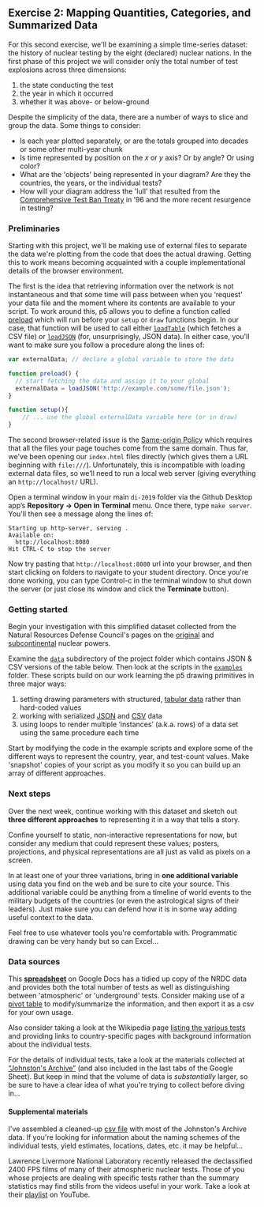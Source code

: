 ## Exercise 2: Mapping Quantities, Categories, and Summarized Data

For this second exercise, we'll be examining a simple time-series dataset: the history of nuclear testing by the eight (declared) nuclear nations. In the first phase of this project we will consider only the total number of test explosions across three dimensions:
  
1. the state conducting the test
2. the year in which it occurred
3. whether it was above- or below-ground

Despite the simplicity of the data, there are a number of ways to slice and group the data. Some things to consider:

* Is each year plotted separately, or are the totals grouped into decades or some other multi-year chunk
* Is time represented by position on the *x* or *y* axis? Or by angle? Or using color?
* What are the 'objects' being represented in your diagram? Are they the countries, the years, or the individual tests?
* How will your diagram address the 'lull' that resulted from the [Comprehensive Test Ban Treaty](https://en.wikipedia.org/wiki/Comprehensive_Nuclear-Test-Ban_Treaty) in ’96 and the more recent resurgence in testing?


### Preliminaries

Starting with this project, we'll be making use of external files to separate the data we're plotting from the code that does the actual drawing. Getting this to work means becoming acquainted with a couple implementational details of the browser environment.

The first is the idea that retrieving information over the network is not instantaneous and that some time will pass between when you ‘request’ your data file and the moment where its contents are available to your script. To work around this, p5 allows you to define a function called [preload](https://p5js.org/reference/#/p5/preload) which will run before your `setup` or `draw` functions begin. In our case, that function will be used to call either [`loadTable`](https://p5js.org/reference/#/p5/loadTable) (which fetches a CSV file) or [`loadJSON`](https://p5js.org/reference/#/p5/loadJSON) (for, unsurprisingly, JSON data). In either case, you'll want to make sure you follow a procedure along the lines of:

```js
var externalData; // declare a global variable to store the data

function preload() {
  // start fetching the data and assign it to your global
  externalData = loadJSON('http://example.com/some/file.json');
}

function setup(){
    // ... use the global externalData variable here (or in draw)
}
```

The second browser-related issue is the [Same-origin Policy](https://developer.mozilla.org/en-US/docs/Web/Security/Same-origin_policy) which requires that all the files your page touches come from the same domain. Thus far, we've been opening our `index.html` files directly (which gives them a URL beginning with `file:///`). Unfortunately, this is incompatible with loading external data files, so we’ll need to run a local web server (giving everything an `http://localhost/` URL).

Open a terminal window in your main `di-2019` folder via the Github Desktop app’s **Repository → Open in Terminal** menu. Once there, type `make server`. You'll then see a message along the lines of:

```
Starting up http-server, serving .
Available on:
  http://localhost:8080
Hit CTRL-C to stop the server
```

Now try pasting that `http://localhost:8080` url into your browser, and then start clicking on folders to navigate to your student directory. Once you're done working, you can type Control-c in the terminal window to shut down the server (or just close its window and click the **Terminate** button).

### Getting started

Begin your investigation with this simplified dataset collected from the Natural Resources Defense Council's pages on the [original](https://web.archive.org/web/20160303170603/http://www.nrdc.org/nuclear/nudb/datab15.asp) and [subcontinental](https://web.archive.org/web/20160326003901/http://www.nrdc.org/nuclear/nudb/datab22.asp) nuclear powers.

Examine the [`data`](https://github.com/samizdatco/di-2019/tree/master/2.mapping-quantities/data) subdirectory of the project folder which contains JSON & CSV versions of the table below. Then look at the scripts in the [`examples`](https://github.com/samizdatco/di-2019/tree/master/2.mapping-quantities/examples) folder. These scripts build on our work learning the p5 drawing primitives in three major ways:

1. setting drawing parameters with structured, [tabular data](https://p5js.org/reference/#/p5.Table) rather than hard-coded values
2. working with serialized [JSON](https://p5js.org/reference/#/p5/loadJSON) and [CSV](https://p5js.org/reference/#/p5/loadTable) data
3. using loops to render multiple ‘instances’ (a.k.a. rows) of a data set using the same procedure each time

Start by modifying the code in the example scripts and explore some of the different ways to represent the country, year, and test-count values. Make 'snapshot' copies of your script as you modify it so you can build up an array of different approaches.

### Next steps
Over the next week, continue working with this dataset and sketch out **three different approaches** to representing it in a way that tells a story.

Confine yourself to static, non-interactive representations for now, but consider any medium that could represent these values; posters, projections, and physical representations are all just as valid as pixels on a screen.

In at least one of your three variations, bring in **one additional variable** using data you find on the web and be sure to cite your source. This additional variable could be anything from a timeline of world events to the military budgets of the countries (or even the astrological signs of their leaders). Just make sure you can defend how it is in some way adding useful context to the data. 

Feel free to use whatever tools you're comfortable with. Programmatic drawing can be very handy but so can Excel…

### Data sources

This [**spreadsheet**](https://docs.google.com/spreadsheets/d/1_WdXRp1-rqE_W7ZNuYG7Eoflhrx7Vyuln4SG7EHH_-Q/edit?usp=sharing) on Google Docs has a tidied up copy of the NRDC data and provides both the total number of tests as well as distinguishing between 'atmospheric' or 'underground' tests. Consider making use of a [pivot table](https://support.google.com/docs/answer/1272900?co=GENIE.Platform%3DDesktop&hl=en) to modify/summarize the information, and then export it as a csv for your own usage.

Also consider taking a look at the Wikipedia page [listing the various tests](https://en.wikipedia.org/wiki/List_of_nuclear_weapons_tests) and providing links to country-specific pages with background information about the individual tests.

For the details of individual tests, take a look at the materials collected at [“Johnston's Archive”](http://www.johnstonsarchive.net/nuclear/tests/) (and also included in the last tabs of the Google Sheet). But keep in mind that the volume of data is *substantially* larger, so be sure to have a clear idea of what you're trying to collect before diving in...

#### Supplemental materials

I've assembled a cleaned-up [csv file](https://github.com/samizdatco/di-2019/tree/master/2.mapping-quantities/data/johnstons-archive.csv) with most of the Johnston's Archive data. If you're looking for information about the naming schemes of the individual tests, yield estimates, locations, dates, etc. it may be helpful...

Lawrence Livermore National Laboratory recently released the declassified 2400 FPS films of many of their atmospheric nuclear tests. Those of you whose projects are dealing with specific tests rather than the summary statistics may find stills from the videos useful in your work. Take a look at their [playlist](https://www.youtube.com/playlist?list=PLvGO_dWo8VfcmG166wKRy5z-GlJ_OQND5) on YouTube.


